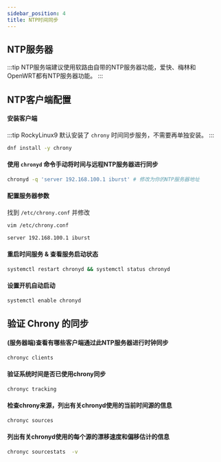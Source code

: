 ```yaml
---
sidebar_position: 4
title: NTP时间同步
---
```


## NTP服务器

:::tip
NTP服务端建议使用软路由自带的NTP服务器功能，爱快、梅林和OpenWRT都有NTP服务器功能。
:::

## NTP客户端配置

#### 安装客户端

:::tip
RockyLinux9 默认安装了 `chrony` 时间同步服务，不需要再单独安装。
:::

```bash
dnf install -y chrony
```

#### 使用 `chronyd` 命令手动将时间与远程NTP服务器进行同步

```bash
chronyd -q 'server 192.168.100.1 iburst' # 修改为你的NTP服务器地址
```

#### 配置服务器参数

找到 `/etc/chrony.conf` 并修改

```bash title="/etc/chrony.conf"
vim /etc/chrony.conf

server 192.168.100.1 iburst
```

#### 重启时间服务 & 查看服务启动状态

```bash
systemctl restart chronyd && systemctl status chronyd
```

#### 设置开机自动启动

```bash
systemctl enable chronyd
```

## 验证 Chrony 的同步

#### (服务器端)查看有哪些客户端通过此NTP服务器进行时钟同步

```bash
chronyc clients
```

#### 验证系统时间是否已使用chrony同步

```bash
chronyc tracking
```

#### 检查chrony来源，列出有关chronyd使用的当前时间源的信息

```bash
chronyc sources
```

#### 列出有关chronyd使用的每个源的漂移速度和偏移估计的信息

```bash
chronyc sourcestats  -v
```